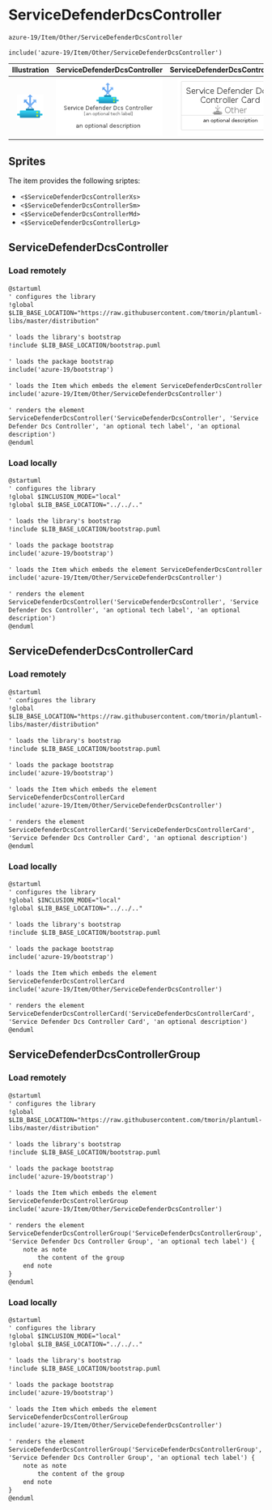 # ServiceDefenderDcsController


```text
azure-19/Item/Other/ServiceDefenderDcsController
```

```text
include('azure-19/Item/Other/ServiceDefenderDcsController')
```



| Illustration | ServiceDefenderDcsController | ServiceDefenderDcsControllerCard | ServiceDefenderDcsControllerGroup |
| :---: | :---: | :---: | :---: |
| ![illustration for Illustration](../../../azure-19/Item/Other/ServiceDefenderDcsController.png) | ![illustration for ServiceDefenderDcsController](../../../azure-19/Item/Other/ServiceDefenderDcsController.Local.png) | ![illustration for ServiceDefenderDcsControllerCard](../../../azure-19/Item/Other/ServiceDefenderDcsControllerCard.Local.png) | ![illustration for ServiceDefenderDcsControllerGroup](../../../azure-19/Item/Other/ServiceDefenderDcsControllerGroup.Local.png) |



## Sprites
The item provides the following sriptes:

- `<$ServiceDefenderDcsControllerXs>`
- `<$ServiceDefenderDcsControllerSm>`
- `<$ServiceDefenderDcsControllerMd>`
- `<$ServiceDefenderDcsControllerLg>`





## ServiceDefenderDcsController

### Load remotely
```plantuml
@startuml
' configures the library
!global $LIB_BASE_LOCATION="https://raw.githubusercontent.com/tmorin/plantuml-libs/master/distribution"

' loads the library's bootstrap
!include $LIB_BASE_LOCATION/bootstrap.puml

' loads the package bootstrap
include('azure-19/bootstrap')

' loads the Item which embeds the element ServiceDefenderDcsController
include('azure-19/Item/Other/ServiceDefenderDcsController')

' renders the element
ServiceDefenderDcsController('ServiceDefenderDcsController', 'Service Defender Dcs Controller', 'an optional tech label', 'an optional description')
@enduml
```

### Load locally
```plantuml
@startuml
' configures the library
!global $INCLUSION_MODE="local"
!global $LIB_BASE_LOCATION="../../.."

' loads the library's bootstrap
!include $LIB_BASE_LOCATION/bootstrap.puml

' loads the package bootstrap
include('azure-19/bootstrap')

' loads the Item which embeds the element ServiceDefenderDcsController
include('azure-19/Item/Other/ServiceDefenderDcsController')

' renders the element
ServiceDefenderDcsController('ServiceDefenderDcsController', 'Service Defender Dcs Controller', 'an optional tech label', 'an optional description')
@enduml
```

## ServiceDefenderDcsControllerCard

### Load remotely
```plantuml
@startuml
' configures the library
!global $LIB_BASE_LOCATION="https://raw.githubusercontent.com/tmorin/plantuml-libs/master/distribution"

' loads the library's bootstrap
!include $LIB_BASE_LOCATION/bootstrap.puml

' loads the package bootstrap
include('azure-19/bootstrap')

' loads the Item which embeds the element ServiceDefenderDcsControllerCard
include('azure-19/Item/Other/ServiceDefenderDcsController')

' renders the element
ServiceDefenderDcsControllerCard('ServiceDefenderDcsControllerCard', 'Service Defender Dcs Controller Card', 'an optional description')
@enduml
```

### Load locally
```plantuml
@startuml
' configures the library
!global $INCLUSION_MODE="local"
!global $LIB_BASE_LOCATION="../../.."

' loads the library's bootstrap
!include $LIB_BASE_LOCATION/bootstrap.puml

' loads the package bootstrap
include('azure-19/bootstrap')

' loads the Item which embeds the element ServiceDefenderDcsControllerCard
include('azure-19/Item/Other/ServiceDefenderDcsController')

' renders the element
ServiceDefenderDcsControllerCard('ServiceDefenderDcsControllerCard', 'Service Defender Dcs Controller Card', 'an optional description')
@enduml
```

## ServiceDefenderDcsControllerGroup

### Load remotely
```plantuml
@startuml
' configures the library
!global $LIB_BASE_LOCATION="https://raw.githubusercontent.com/tmorin/plantuml-libs/master/distribution"

' loads the library's bootstrap
!include $LIB_BASE_LOCATION/bootstrap.puml

' loads the package bootstrap
include('azure-19/bootstrap')

' loads the Item which embeds the element ServiceDefenderDcsControllerGroup
include('azure-19/Item/Other/ServiceDefenderDcsController')

' renders the element
ServiceDefenderDcsControllerGroup('ServiceDefenderDcsControllerGroup', 'Service Defender Dcs Controller Group', 'an optional tech label') {
    note as note
        the content of the group
    end note
}
@enduml
```

### Load locally
```plantuml
@startuml
' configures the library
!global $INCLUSION_MODE="local"
!global $LIB_BASE_LOCATION="../../.."

' loads the library's bootstrap
!include $LIB_BASE_LOCATION/bootstrap.puml

' loads the package bootstrap
include('azure-19/bootstrap')

' loads the Item which embeds the element ServiceDefenderDcsControllerGroup
include('azure-19/Item/Other/ServiceDefenderDcsController')

' renders the element
ServiceDefenderDcsControllerGroup('ServiceDefenderDcsControllerGroup', 'Service Defender Dcs Controller Group', 'an optional tech label') {
    note as note
        the content of the group
    end note
}
@enduml
```

